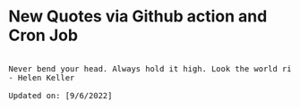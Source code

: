 # New Quotes via Github action and Cron Job

<pre>
<!-- #quote -->
Never bend your head. Always hold it high. Look the world right in the eye.
- Helen Keller

Updated on: [9/6/2022]
<!-- #quoteEnd -->
</pre>
